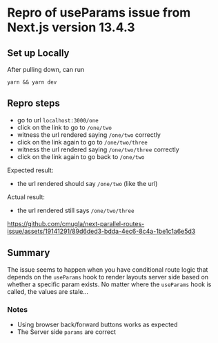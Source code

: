 # Repro of useParams issue from Next.js version 13.4.3

## Set up Locally

After pulling down, can run

```
yarn && yarn dev
```

## Repro steps

- go to url `localhost:3000/one`
- click on the link to go to `/one/two`
- witness the url rendered saying `/one/two` correctly
- click on the link again to go to `/one/two/three`
- witness the url rendered saying `/one/two/three` correctly
- click on the link again to go back to `/one/two`

Expected result:

- the url rendered should say `/one/two` (like the url)

Actual result:

- the url rendered still says `/one/two/three`

https://github.com/cmugla/next-parallel-routes-issue/assets/19141291/89d6ded3-bdda-4ec6-8c4a-1be1c1a6e5d3

## Summary

The issue seems to happen when you have conditional route logic that depends on the `useParams` hook to render layouts server side based on whether a specific param exists. No matter where the `useParams` hook is called, the values are stale...

### Notes

- Using browser back/forward buttons works as expected
- The Server side `params` are correct
